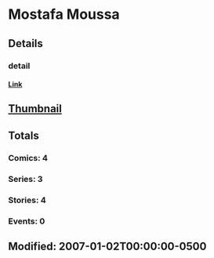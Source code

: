 # Mostafa  Moussa 
## Details
### detail
#### [Link](http://marvel.com/comics/creators/920/mostafa_moussa?utm_campaign=apiRef&utm_source=225578a89fc76f3d20fbffda5d17a88d)
## [Thumbnail](http://i.annihil.us/u/prod/marvel/i/mg/b/40/image_not_available.jpg)
## Totals
### Comics: 4
### Series: 3
### Stories: 4
### Events: 0
## Modified: 2007-01-02T00:00:00-0500